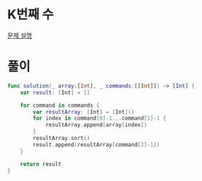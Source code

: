 # K번째 수
[문제 설명](https://programmers.co.kr/learn/courses/30/lessons/42748)

# 풀이
```swift
func solution(_ array:[Int], _ commands:[[Int]]) -> [Int] {
    var result: [Int] = []

    for command in commands {
        var resultArray: [Int] = [Int]()
        for index in command[0]-1...command[1]-1 {
            resultArray.append(array[index])
        }
        resultArray.sort()
        result.append(resultArray[command[2]-1])
    }

    return result
}
```
